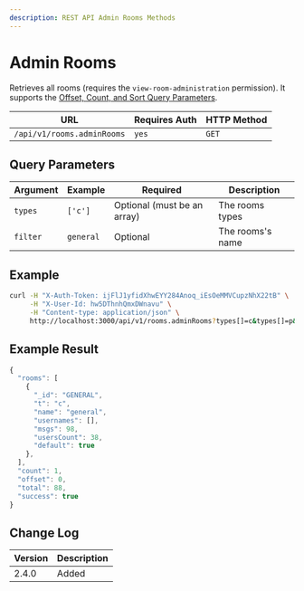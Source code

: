 ```yaml
---
description: REST API Admin Rooms Methods
---
```


# Admin Rooms

Retrieves all rooms (requires the `view-room-administration` permission). It supports the [Offset, Count, and Sort Query Parameters](../other-important-endpoints/offset-and-count-and-sort-info.md).

| URL                        | Requires Auth | HTTP Method |
| -------------------------- | ------------- | ----------- |
| `/api/v1/rooms.adminRooms` | `yes`         | `GET`       |

## Query Parameters

| Argument | Example   | Required                    | Description      |
| -------- | --------- | --------------------------- | ---------------- |
| `types`  | `['c']`   | Optional (must be an array) | The rooms types  |
| `filter` | `general` | Optional                    | The rooms's name |

## Example

```bash
curl -H "X-Auth-Token: ijFlJ1yfidXhwEYY284Anoq_iEsOeMMVCupzNhX22tB" \
     -H "X-User-Id: hw5DThnhQmxDWnavu" \
     -H "Content-type: application/json" \
     http://localhost:3000/api/v1/rooms.adminRooms?types[]=c&types[]=p&filter=GENERAL
```

## Example Result

```javascript
{
  "rooms": [
    {
      "_id": "GENERAL",
      "t": "c",
      "name": "general",
      "usernames": [],
      "msgs": 98,
      "usersCount": 38,
      "default": true
    },
  ],
  "count": 1,
  "offset": 0,
  "total": 88,
  "success": true
}
```

## Change Log

| Version | Description |
| ------- | ----------- |
| 2.4.0   | Added       |
